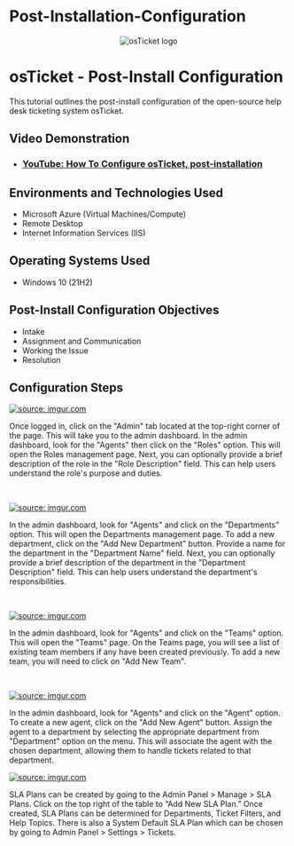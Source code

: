 # Post-Installation-Configuration

<p align="center">
<img src="https://i.imgur.com/Clzj7Xs.png" alt="osTicket logo"/>
</p>

<h1>osTicket - Post-Install Configuration</h1>
This tutorial outlines the post-install configuration of the open-source help desk ticketing system osTicket.<br />


<h2>Video Demonstration</h2>

- ### [YouTube: How To Configure osTicket, post-installation](https://www.youtube.com)

<h2>Environments and Technologies Used</h2>

- Microsoft Azure (Virtual Machines/Compute)
- Remote Desktop
- Internet Information Services (IIS)

<h2>Operating Systems Used </h2>

- Windows 10</b> (21H2)

<h2>Post-Install Configuration Objectives</h2>

- Intake
- Assignment and Communication
- Working the Issue
- Resolution

<h2>Configuration Steps</h2>

<p>
</p><a href="https://imgur.com/Yarh9NQ"><img src="https://i.imgur.com/Yarh9NQ.png" title="source: imgur.com" /></a>
<p>
Once logged in, click on the "Admin" tab located at the top-right corner of the page. This will take you to the admin dashboard. In the admin dashboard, look for the "Agents" then click on the "Roles" option. This will open the Roles management page. Next, you can optionally provide a brief description of the role in the "Role Description" field. This can help users understand the role's purpose and duties.


</p>
<br />

<p>
</p><a href="https://imgur.com/c32xwqa"><img src="https://i.imgur.com/c32xwqa.png" title="source: imgur.com" /></a>
<p>
In the admin dashboard, look for "Agents" and click on the "Departments" option. This will open the Departments management page. To add a new department, click on the "Add New Department" button. Provide a name for the department in the "Department Name" field. Next, you can optionally provide a brief description of the department in the "Department Description" field. This can help users understand the department's responsibilities. 
</p>
<br />

<p>
</p><a href="https://imgur.com/nMP2WTf"><img src="https://i.imgur.com/nMP2WTf.png" title="source: imgur.com" /></a>
<p>
In the admin dashboard, look for "Agents" and click on the "Teams" option. This will open the "Teams" page. On the Teams page, you will see a list of existing team members if any have been created previously. To add a new team, you will need to click on "Add New Team".
</p>
<br />

<a href="https://imgur.com/mAllov8"><img src="https://i.imgur.com/mAllov8.png" title="source: imgur.com" /></a>

In the admin dashboard, look for "Agents" and click on the "Agent" option. To create a new agent, click on the "Add New Agent" button. Assign the agent to a department by selecting the appropriate department from "Department" option on the menu. This will associate the agent with the chosen department, allowing them to handle tickets related to that department.



<a href="https://imgur.com/ubBm5yc"><img src="https://i.imgur.com/ubBm5yc.png" title="source: imgur.com" /></a>


SLA Plans can be created by going to the Admin Panel > Manage > SLA Plans. Click on the top right of the table to “Add New SLA Plan.” Once created, SLA Plans can be determined for Departments, Ticket Filters, and Help Topics. There is also a System Default SLA Plan which can be chosen by going to Admin Panel > Settings > Tickets.
